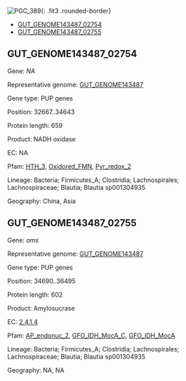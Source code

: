 ![PGC_389](../static/images/Clusters_figure/PGC_389.jpg){: .fit3 .rounded-border}

<ul id="myTab" class="nav nav-tabs">
  <li class="active">
        <a href="#tab1" data-toggle="tab">GUT_GENOME143487_02754</a>
  </li>
<li><a href="#tab2" data-toggle="tab">GUT_GENOME143487_02755</a></li>
</ul>

<div id="myTabContent" class="tab-content">
  <div class="tab-pane fade in active" id="tab1">

<h2 id="GUT_GENOME143487_02754">GUT_GENOME143487_02754</h2>
<p>Gene: <em>NA</em>
<p>Representative genome: <a href="https://www.ebi.ac.uk/metagenomics/genomes/MGYG-HGUT-00123">GUT_GENOME143487</a></p>
<p>Gene type: PUP genes</p>
<p>Position: 32667..34643</p>
<p>Protein length: 659</p>
<p>Product: NADH oxidase</p>
<p>EC: NA</p>
<p>Pfam: <a href="http://pfam.xfam.org/family/HTH_3">HTH_3</a>, <a href="http://pfam.xfam.org/family/Oxidored_FMN">Oxidored_FMN</a>, <a href="http://pfam.xfam.org/family/Pyr_redox_2">Pyr_redox_2</a></p>
<p>Lineage: Bacteria; Firmicutes_A; Clostridia; Lachnospirales; Lachnospiraceae; Blautia; Blautia sp001304935</p>
<p>Geography: China, Asia</p>
  </div>

  <div class="tab-pane fade" id="tab2">

<h2 id="GUT_GENOME143487_02755">GUT_GENOME143487_02755</h2>
<p>Gene: <em>ams</em></p>
<p>Representative genome: <a href="https://www.ebi.ac.uk/metagenomics/genomes/MGYG-HGUT-00123">GUT_GENOME143487</a></p>
<p>Gene type: PUP genes</p>
<p>Position: 34690..36495</p>
<p>Protein length: 602</p>
<p>Product: Amylosucrase</p>
<p>EC: <a href="https://www.brenda-enzymes.org/enzyme.php?ecno=2.4.1.4">2.4.1.4</a></p>
<p>Pfam: <a href="http://pfam.xfam.org/family/AP_endonuc_2">AP_endonuc_2</a>, <a href="http://pfam.xfam.org/family/GFO_IDH_MocA_C">GFO_IDH_MocA_C</a>, <a href="http://pfam.xfam.org/family/GFO_IDH_MocA">GFO_IDH_MocA</a></p>
<p>Lineage: Bacteria; Firmicutes_A; Clostridia; Lachnospirales; Lachnospiraceae; Blautia; Blautia sp001304935</p>
<p>Geography: NA, NA</p>

  </div>
</div>

